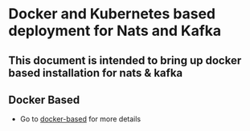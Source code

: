 # Docker and Kubernetes based deployment for Nats and Kafka

## This document is intended to bring up docker based installation for nats & kafka

## Docker Based
* Go to [docker-based](https://github.com/panyogesh/integration-magma/tree/main/info_message_queue/docker-based) for more details
